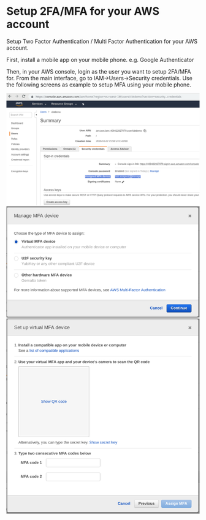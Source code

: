 # Setup 2FA/MFA for your AWS account
Setup Two Factor Authentication / Multi Factor Authentication for your AWS account.

First, install a mobile app on your mobile phone. e.g. Google Authenticator

Then, in your AWS console, login as the user you want to setup 2FA/MFA for. From the main interface, go to IAM->Users->Security credentials. Use the following screens as example to setup MFA using your mobile phone.

![Setup-MFA-1.png](Setup-MFA-1.png)
![Setup-MFA-2.png](Setup-MFA-2.png)
![Setup-MFA-3.png](Setup-MFA-3.png)

